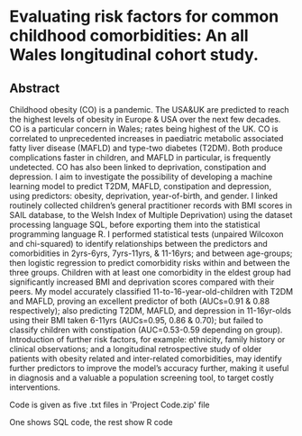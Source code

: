 # Evaluating risk factors for common childhood comorbidities: An all Wales longitudinal cohort study.

## Abstract
Childhood obesity (CO) is a pandemic. The USA&UK are predicted to reach the highest levels of obesity in Europe & USA over the next few decades. CO is a particular concern in Wales; rates being highest of the UK. CO is correlated to unprecedented increases in paediatric metabolic associated fatty liver disease (MAFLD) and type-two diabetes (T2DM). Both produce complications faster in children, and MAFLD in particular, is frequently undetected. CO has also been linked to deprivation, constipation and depression. I aim to investigate the possibility of developing a machine learning model to predict T2DM, MAFLD, constipation and depression, using predictors: obesity, deprivation, year-of-birth, and gender. I linked routinely collected children’s general practitioner records with BMI scores in SAIL database, to the Welsh Index of Multiple Deprivation) using the dataset processing language SQL, before exporting them into the statistical programming language R. I performed statistical tests (unpaired Wilcoxon and chi-squared) to identify relationships between the predictors and comorbidities in 2yrs-6yrs, 7yrs-11yrs, & 11-16yrs; and between age-groups; then logistic regression to predict comorbidity risks within and between the three groups. Children with at least one comorbidity in the eldest group had significantly increased BMI and deprivation scores compared with their peers. My model accurately classified 11-to-16-year-old-children with T2DM and MAFLD, proving an excellent predictor of both (AUCs=0.91 & 0.88 respectively); also predicting T2DM, MAFLD, and depression in 11-16yr-olds using their BMI taken 6-11yrs (AUCs=0.95, 0.86 & 0.70); but failed to classify children with constipation (AUC=0.53-0.59 depending on group). Introduction of further risk factors, for example: ethnicity, family history or clinical observations; and a longitudinal retrospective study of older patients with obesity related and inter-related comorbidities, may identify further predictors to improve the model’s accuracy further, making it useful in diagnosis and a valuable a population screening tool, to target costly interventions.

Code is given as five .txt files in 'Project Code.zip' file

One shows SQL code, the rest show R code
